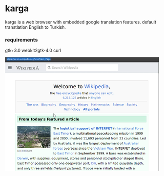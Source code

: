 # karga

karga  is a web browser with embedded google translation features. default transtlation English to Turkish.


### requirements

gtk+3.0
webkit2gtk-4.0
curl

![example](./example.gif)
